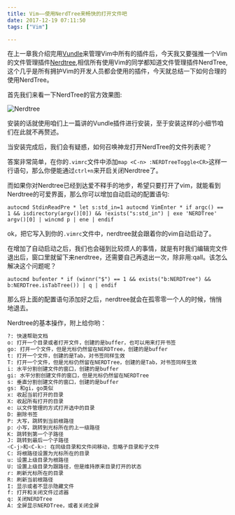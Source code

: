 ```yaml
---
title: Vim——使用NerdTree来畅快的打开文件吧
date: 2017-12-19 07:11:50
tags: ["Vim"]

---
```



在上一章我介绍完用[Vundle](https://github.com/VundleVim/Vundle.vim)来管理Vim中所有的插件后，今天我又要强推一个Vim的文件管理插件[Nerdtree](https://github.com/scrooloose/nerdtree),相信所有使用Vim的同学都知道文件管理插件NerdTree,这个几乎是所有拥护Vim的开发人员都会使用的插件，今天就总结一下如何合理的使用NerdTree。

<!--more-->

首先我们来看一下NerdTree的官方效果图:

![Nerdtree](https://github.com/scrooloose/nerdtree/raw/master/screenshot.png)

安装的话就使用咱们上一篇讲的Vundle插件进行安装，至于安装这样的小细节咱们在此就不再赘述。

当安装完成后，我们会有疑惑，如何召唤神龙打开NerdTree的文件列表呢？

答案非常简单，在你的`.vimrc`文件中添加`map <C-n> :NERDTreeToggle<CR>`这样一行语句，那么你便能通过`ctrl+n`来开启关闭Nerdtree了。

而如果你对Nerdtree已经到达爱不释手的地步，希望只要打开了vim，就能看到Nerdtree的可爱界面，那么你可以增加自动启动的配置语句:

`autocmd StdinReadPre * let s:std_in=1
autocmd VimEnter * if argc() == 1 && isdirectory(argv()[0]) && !exists("s:std_in") | exe 'NERDTree' argv()[0] | wincmd p | ene | endif`

ok，把它写入到你的`.vimrc`文件中，nerdtree就会跟着你的vim自动启动了。

在增加了自动启动之后，我们也会碰到比较烦人的事情，就是有时我们编辑完文件退出后，窗口里就留下来nerdtree，还需要自己再退出一次，除非用:qall。该怎么解决这个问题呢？

`autocmd bufenter * if (winnr("$") == 1 && exists("b:NERDTree") && b:NERDTree.isTabTree()) | q | endif`

那么将上面的配置语句添加好之后，nerdtree就会在孤零零一个人的时候，悄悄地退去。

Nerdtree的基本操作，附上给你哟：

```bash
?: 快速帮助文档
o: 打开一个目录或者打开文件，创建的是buffer，也可以用来打开书签
go: 打开一个文件，但是光标仍然留在NERDTree，创建的是buffer
t: 打开一个文件，创建的是Tab，对书签同样生效
T: 打开一个文件，但是光标仍然留在NERDTree，创建的是Tab，对书签同样生效
i: 水平分割创建文件的窗口，创建的是buffer
gi: 水平分割创建文件的窗口，但是光标仍然留在NERDTree
s: 垂直分割创建文件的窗口，创建的是buffer
gs: 和gi，go类似
x: 收起当前打开的目录
X: 收起所有打开的目录
e: 以文件管理的方式打开选中的目录
D: 删除书签
P: 大写，跳转到当前根路径
p: 小写，跳转到光标所在的上一级路径
K: 跳转到第一个子路径
J: 跳转到最后一个子路径
<C-j>和<C-k>: 在同级目录和文件间移动，忽略子目录和子文件
C: 将根路径设置为光标所在的目录
u: 设置上级目录为根路径
U: 设置上级目录为跟路径，但是维持原来目录打开的状态
r: 刷新光标所在的目录
R: 刷新当前根路径
I: 显示或者不显示隐藏文件
f: 打开和关闭文件过滤器
q: 关闭NERDTree
A: 全屏显示NERDTree，或者关闭全屏
```